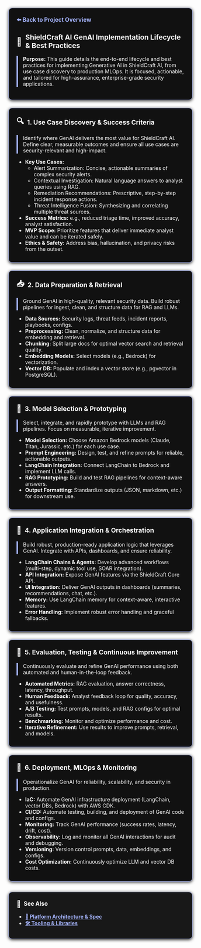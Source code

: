 
<section style="border:1px solid #a5b4fc; border-radius:10px; margin:1.5em 0; box-shadow:0 2px 8px #222; padding:1.5em; background:#111; color:#fff;">
  <div style="margin-bottom:1.5em;">
    <a href="../README.md" style="color:#a5b4fc; font-weight:bold; text-decoration:none; font-size:1.1em;">⬅️ Back to Project Overview</a>
  </div>
  <h2 style="margin-top:0;display:flex;align-items:center;font-size:1.35em;gap:0.5em;">
    <span style="font-size:1.2em;">🤖</span> ShieldCraft AI GenAI Implementation Lifecycle & Best Practices
  </h2>
  <div style="border-left:4px solid #a5b4fc; padding-left:1em; margin-bottom:1em;">
    <b>Purpose:</b> This guide details the end-to-end lifecycle and best practices for implementing Generative AI in ShieldCraft AI, from use case discovery to production MLOps. It is focused, actionable, and tailored for high-assurance, enterprise-grade security applications.
  </div>
</section>


<section style="border:1px solid #a5b4fc; border-radius:10px; margin:1.5em 0; box-shadow:0 2px 8px #222; padding:1.5em; background:#111; color:#fff;">
  <h3 style="margin-top:0;display:flex;align-items:center;font-size:1.25em;gap:0.5em;">
    <span style="font-size:1.2em;">🔍</span> 1. Use Case Discovery & Success Criteria
  </h3>
  <div style="border-left:4px solid #a5b4fc; padding-left:1em; margin-bottom:1em;">
    Identify where GenAI delivers the most value for ShieldCraft AI. Define clear, measurable outcomes and ensure all use cases are security-relevant and high-impact.
  </div>
  <ul style="margin-bottom:0.5em;">
    <li><b>Key Use Cases:</b>
      <ul>
        <li>Alert Summarization: Concise, actionable summaries of complex security alerts.</li>
        <li>Contextual Investigation: Natural language answers to analyst queries using RAG.</li>
        <li>Remediation Recommendations: Prescriptive, step-by-step incident response actions.</li>
        <li>Threat Intelligence Fusion: Synthesizing and correlating multiple threat sources.</li>
      </ul>
    </li>
    <li><b>Success Metrics:</b> e.g., reduced triage time, improved accuracy, analyst satisfaction.</li>
    <li><b>MVP Scope:</b> Prioritize features that deliver immediate analyst value and can be iterated safely.</li>
    <li><b>Ethics & Safety:</b> Address bias, hallucination, and privacy risks from the outset.</li>
  </ul>
</section>


<section style="border:1px solid #a5b4fc; border-radius:10px; margin:1.5em 0; box-shadow:0 2px 8px #222; padding:1.5em; background:#111; color:#fff;">
  <h3 style="margin-top:0;display:flex;align-items:center;font-size:1.25em;gap:0.5em;">
    <span style="font-size:1.2em;">📥</span> 2. Data Preparation & Retrieval
  </h3>
  <div style="border-left:4px solid #a5b4fc; padding-left:1em; margin-bottom:1em;">
    Ground GenAI in high-quality, relevant security data. Build robust pipelines for ingest, clean, and structure data for RAG and LLMs.
  </div>
  <ul style="margin-bottom:0.5em;">
    <li><b>Data Sources:</b> Security logs, threat feeds, incident reports, playbooks, configs.</li>
    <li><b>Preprocessing:</b> Clean, normalize, and structure data for embedding and retrieval.</li>
    <li><b>Chunking:</b> Split large docs for optimal vector search and retrieval quality.</li>
    <li><b>Embedding Models:</b> Select models (e.g., Bedrock) for vectorization.</li>
    <li><b>Vector DB:</b> Populate and index a vector store (e.g., pgvector in PostgreSQL).</li>
  </ul>
</section>


<section style="border:1px solid #a5b4fc; border-radius:10px; margin:1.5em 0; box-shadow:0 2px 8px #222; padding:1.5em; background:#111; color:#fff;">
  <h3 style="margin-top:0;display:flex;align-items:center;font-size:1.25em;gap:0.5em;">
    <span style="font-size:1.2em;">🧠</span> 3. Model Selection & Prototyping
  </h3>
  <div style="border-left:4px solid #a5b4fc; padding-left:1em; margin-bottom:1em;">
    Select, integrate, and rapidly prototype with LLMs and RAG pipelines. Focus on measurable, iterative improvement.
  </div>
  <ul style="margin-bottom:0.5em;">
    <li><b>Model Selection:</b> Choose Amazon Bedrock models (Claude, Titan, Jurassic, etc.) for each use case.</li>
    <li><b>Prompt Engineering:</b> Design, test, and refine prompts for reliable, actionable outputs.</li>
    <li><b>LangChain Integration:</b> Connect LangChain to Bedrock and implement LLM calls.</li>
    <li><b>RAG Prototyping:</b> Build and test RAG pipelines for context-aware answers.</li>
    <li><b>Output Formatting:</b> Standardize outputs (JSON, markdown, etc.) for downstream use.</li>
  </ul>
</section>


<section style="border:1px solid #a5b4fc; border-radius:10px; margin:1.5em 0; box-shadow:0 2px 8px #222; padding:1.5em; background:#111; color:#fff;">
  <h3 style="margin-top:0;display:flex;align-items:center;font-size:1.25em;gap:0.5em;">
    <span style="font-size:1.2em;">🔗</span> 4. Application Integration & Orchestration
  </h3>
  <div style="border-left:4px solid #a5b4fc; padding-left:1em; margin-bottom:1em;">
    Build robust, production-ready application logic that leverages GenAI. Integrate with APIs, dashboards, and ensure reliability.
  </div>
  <ul style="margin-bottom:0.5em;">
    <li><b>LangChain Chains & Agents:</b> Develop advanced workflows (multi-step, dynamic tool use, SOAR integration).</li>
    <li><b>API Integration:</b> Expose GenAI features via the ShieldCraft Core API.</li>
    <li><b>UI Integration:</b> Deliver GenAI outputs in dashboards (summaries, recommendations, chat, etc.).</li>
    <li><b>Memory:</b> Use LangChain memory for context-aware, interactive features.</li>
    <li><b>Error Handling:</b> Implement robust error handling and graceful fallbacks.</li>
  </ul>
</section>


<section style="border:1px solid #a5b4fc; border-radius:10px; margin:1.5em 0; box-shadow:0 2px 8px #222; padding:1.5em; background:#111; color:#fff;">
  <h3 style="margin-top:0;display:flex;align-items:center;font-size:1.25em;gap:0.5em;">
    <span style="font-size:1.2em;">🧪</span> 5. Evaluation, Testing & Continuous Improvement
  </h3>
  <div style="border-left:4px solid #a5b4fc; padding-left:1em; margin-bottom:1em;">
    Continuously evaluate and refine GenAI performance using both automated and human-in-the-loop feedback.
  </div>
  <ul style="margin-bottom:0.5em;">
    <li><b>Automated Metrics:</b> RAG evaluation, answer correctness, latency, throughput.</li>
    <li><b>Human Feedback:</b> Analyst feedback loop for quality, accuracy, and usefulness.</li>
    <li><b>A/B Testing:</b> Test prompts, models, and RAG configs for optimal results.</li>
    <li><b>Benchmarking:</b> Monitor and optimize performance and cost.</li>
    <li><b>Iterative Refinement:</b> Use results to improve prompts, retrieval, and models.</li>
  </ul>
</section>


<section style="border:1px solid #a5b4fc; border-radius:10px; margin:1.5em 0; box-shadow:0 2px 8px #222; padding:1.5em; background:#111; color:#fff;">
  <h3 style="margin-top:0;display:flex;align-items:center;font-size:1.25em;gap:0.5em;">
    <span style="font-size:1.2em;">🚀</span> 6. Deployment, MLOps & Monitoring
  </h3>
  <div style="border-left:4px solid #a5b4fc; padding-left:1em; margin-bottom:1em;">
    Operationalize GenAI for reliability, scalability, and security in production.
  </div>
  <ul style="margin-bottom:0.5em;">
    <li><b>IaC:</b> Automate GenAI infrastructure deployment (LangChain, vector DBs, Bedrock) with AWS CDK.</li>
    <li><b>CI/CD:</b> Automate testing, building, and deployment of GenAI code and configs.</li>
    <li><b>Monitoring:</b> Track GenAI performance (success rates, latency, drift, cost).</li>
    <li><b>Observability:</b> Log and monitor all GenAI interactions for audit and debugging.</li>
    <li><b>Versioning:</b> Version control prompts, data, embeddings, and configs.</li>
    <li><b>Cost Optimization:</b> Continuously optimize LLM and vector DB costs.</li>
  </ul>
</section>

<section style="border:1px solid #a5b4fc; border-radius:10px; margin:2em 0 0 0; box-shadow:0 2px 8px #222; padding:1.5em; background:#181818; color:#fff;">
  <h3 style="margin-top:0;display:flex;align-items:center;font-size:1.1em;gap:0.5em;">
    <span style="font-size:1.2em;">🔗</span> See Also
  </h3>
  <ul style="margin-bottom:0.5em;">
    <li><a href="./spec.md" style="color:#a5b4fc;"><b>📝 Platform Architecture & Spec</b></a></li>
    <li><a href="./tooling.md" style="color:#a5b4fc;"><b>🛠️ Tooling & Libraries</b></a></li>
  </ul>
</section>